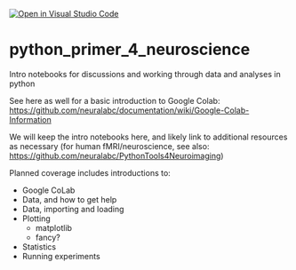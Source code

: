 [![Open in Visual Studio Code](https://classroom.github.com/assets/open-in-vscode-718a45dd9cf7e7f842a935f5ebbe5719a5e09af4491e668f4dbf3b35d5cca122.svg)](https://classroom.github.com/online_ide?assignment_repo_id=11335115&assignment_repo_type=AssignmentRepo)
# python_primer_4_neuroscience
Intro notebooks for discussions and working through data and analyses in python

See here as well for a basic introduction to Google Colab: https://github.com/neuralabc/documentation/wiki/Google-Colab-Information

We will keep the intro notebooks here, and likely link to additional resources as necessary (for human fMRI/neuroscience, see also: https://github.com/neuralabc/PythonTools4Neuroimaging)

Planned coverage includes introductions to:
  - Google CoLab
  - Data, and how to get help
  - Data, importing and loading
  - Plotting
    - matplotlib
    - fancy?
  - Statistics
  - Running experiments
